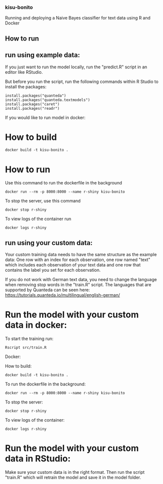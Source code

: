 ### kisu-bonito

Running and deploying a Naive Bayes classifier for text data using R and Docker

## How to run

## run using example data:

If you just want to run the model locally, run the "predict.R" script in an editor like RStudio. 

But before you run the script, run the following commands within R Studio to install the packages:
```
install.packages("quanteda")
install.packages("quanteda.textmodels")
install.packages("caret")
install.packages("readr")
```

If you would like to run model in docker: 

# How to build

```
docker build -t kisu-bonito .
```

# How to run

Use this command to run the dockerfile in the background

```
docker run --rm -p 8000:8000 --name r-shiny kisu-bonito
```

To stop the server, use this command

```
docker stop r-shiny
```

To view logs of the container run

```
docker logs r-shiny
```

## run using your custom data:

Your custom training data needs to have the same structure as the example data: One row with an index for each observation, one row named "text" which includes each observation of your text data and one row that contains the label you set for each observation. 

If you do not work with German text data, you need to change the language when removing stop words in the "train.R" script. The languages that are supported by Quanteda can be seen here: https://tutorials.quanteda.io/multilingual/english-german/

# Run the model with your custom data in docker: 

To start the training run:

```
Rscript src/train.R
```

Docker:

How to build:

```
docker build -t kisu-bonito .
```

To run the dockerfile in the background:

```
docker run --rm -p 8000:8000 --name r-shiny kisu-bonito
```

To stop the server:

```
docker stop r-shiny
```

To view logs of the container:

```
docker logs r-shiny
```

# Run the model with your custom data in RStudio: 

Make sure your custom data is in the right format. Then run the script "train.R" which will retrain the model and save it in the model folder. 
